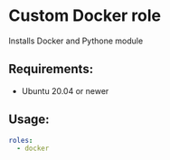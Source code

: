 # Custom Docker role

Installs Docker and Pythone module

## Requirements:

- Ubuntu 20.04 or newer

## Usage:

```yaml
roles:
  - docker
```
